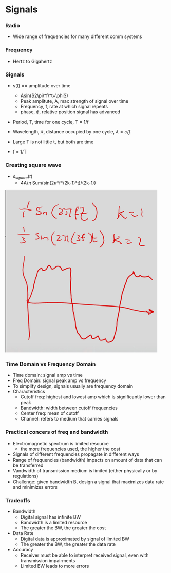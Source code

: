 
# Signals

### Radio 
- Wide range of frequencies for many different comm systems

### Frequency
- Hertz to Gigahertz

### Signals
- s(t) == amplitude over time
    - Asin($2\pi\*f\*t+\phi$)
    - Peak amplitute, A, max strength of signal over time
    - Frequency, f, rate at which signal repeats
    - phase, $\phi$, relative position signal has advanced
    
- Period, T, time for one cycle, T = 1/f
- Wavelength, $\lambda$, distance occupied by one cycle, $\lambda = c/f$
- Large T is not little t, but both are time
- f = 1/T


### Creating square wave
- $s_{square}(t)$
    - 4A/$\pi$ Sum(sin(2$\pi$\*f\*(2k-1)\*t)/(2k-1))  


![shape](./shape.png)


### Time Domain vs Frequency Domain
- Time domain: signal amp vs time
- Freq Domain: signal peak amp vs frequency
- To simplify design, signals usually are frequency domain
- Characteristics 
    - Cutoff freq: highest and lowest amp which is significantly lower than peak
    - Bandwidth: width between cutoff frequencies
    - Center freq: mean of cutoff
    - Channel: refers to medium that carries signals


### Practical concers of freq and bandwidth
- Electromagnetic spectrum is limited resource
    - the more frequencies used, the higher the cost
- Signals of different frequencies propagate in different ways
- Range of frequencies (bandwidth) impacts on amount of data that can be transferred
- Vandwidth of transmission medium is limited (either physically or by regulations)
- Challenge: given bandwidth B, design a signal that maximizes data rate and minimizes errors



### Tradeoffs
- Bandwidth
    - Digital signal has infinite BW
    - Bandwidth is a limited resource
    - The greater the BW, the greater the cost
- Data Rate
    - Digital data is approximated by signal of limited BW
    - The greater the BW, the greater the data rate
- Accuracy
    - Receiver must be able to interpret received signal, even with transmission impairments
    - Limited BW leads to more errors












